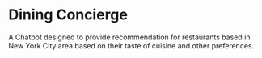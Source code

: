 # Dining Concierge
A Chatbot designed to provide recommendation for restaurants based in New York City area based on their taste of cuisine and other preferences.
